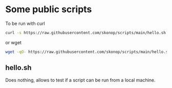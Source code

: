 # Some public scripts

To be run with curl
```sh
curl -s https://raw.githubusercontent.com/skonop/scripts/main/hello.sh |sh
```

or wget

```sh
wget -qO- https://raw.githubusercontent.com/skonop/scripts/main/hello.sh |sh
```

## hello.sh

Does nothing, allows to test if a script can be run from a local machine.